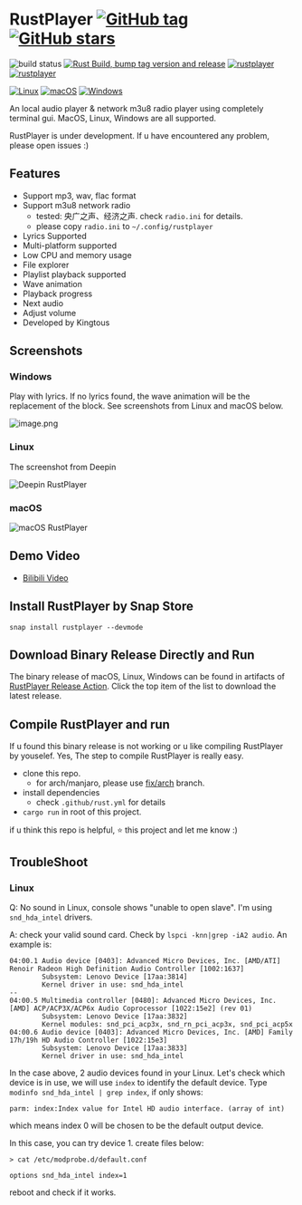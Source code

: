 # RustPlayer [![GitHub tag](https://img.shields.io/github/tag/Kingtous/RustPlayer)](https://GitHub.com/Kingtous/RustPlayer/tags/) [![GitHub stars](https://badgen.net/github/stars/Kingtous/RustPlayer)](https://github.com/Kingtous/RustPlayer/stargazers/)

![build status](https://github.com/Kingtous/RustPlayer/actions/workflows/rust.yml/badge.svg)
[![Rust Build, bump tag version and release](https://github.com/Kingtous/RustPlayer/actions/workflows/rust-release.yml/badge.svg)](https://github.com/Kingtous/RustPlayer/actions/workflows/rust-release.yml)
[![rustplayer](https://snapcraft.io/rustplayer/badge.svg)](https://snapcraft.io/rustplayer)
[![rustplayer](https://snapcraft.io/rustplayer/trending.svg?name=0)](https://snapcraft.io/rustplayer)

[![Linux](https://svgshare.com/i/Zhy.svg)](https://svgshare.com/i/Zhy.svg)
[![macOS](https://svgshare.com/i/ZjP.svg)](https://svgshare.com/i/ZjP.svg)
[![Windows](https://svgshare.com/i/ZhY.svg)](https://svgshare.com/i/ZhY.svg)

An local audio player & network m3u8 radio player using completely terminal gui. MacOS, Linux, Windows are all supported.

RustPlayer is under development. If u have encountered any problem, please open issues :)

## Features

- Support mp3, wav, flac format
- Support m3u8 network radio
    - tested: 央广之声、经济之声. check `radio.ini` for details.
    - please copy `radio.ini` to `~/.config/rustplayer`
- Lyrics Supported
- Multi-platform supported
- Low CPU and memory usage
- File explorer
- Playlist playback supported
- Wave animation
- Playback progress
- Next audio
- Adjust volume
- Developed by Kingtous

## Screenshots

### Windows

Play with lyrics. If no lyrics found, the wave animation will be the replacement of the block. See screenshots from Linux and macOS below.

![image.png](https://s2.loli.net/2022/03/04/SbK6RN7tXAym4g3.png)

### Linux 

The screenshot from Deepin

![Deepin RustPlayer](https://s2.loli.net/2022/03/03/YtJWvnDuV4rHs7T.png)

### macOS

![macOS RustPlayer](https://s2.loli.net/2022/03/03/Z9altpG63qk24W8.png)

## Demo Video

- [Bilibili Video](https://www.bilibili.com/video/BV1T34y1k7Xf)


## Install RustPlayer by Snap Store

`snap install rustplayer --devmode`

## Download Binary Release Directly and Run

The binary release of macOS, Linux, Windows can be found in artifacts of [RustPlayer Release Action](https://github.com/Kingtous/RustPlayer/actions/workflows/rust.yml). Click the top item of the list to download the latest release.

## Compile RustPlayer and run

If u found this binary release is not working or u like compiling RustPlayer by youselef. Yes, The step to compile RustPlayer is really easy.

- clone this repo.
  - for arch/manjaro, please use [fix/arch](https://github.com/Kingtous/RustPlayer/tree/fix/arch) branch.
- install dependencies
    - check `.github/rust.yml` for details
- `cargo run` in root of this project.

if u think this repo is helpful, ⭐ this project and let me know :)

## TroubleShoot

### Linux

Q: No sound in Linux, console shows "unable to open slave". I'm using `snd_hda_intel` drivers.

A: check your valid sound card. Check by `lspci -knn|grep -iA2 audio`. An example is:
```
04:00.1 Audio device [0403]: Advanced Micro Devices, Inc. [AMD/ATI] Renoir Radeon High Definition Audio Controller [1002:1637]
        Subsystem: Lenovo Device [17aa:3814]
        Kernel driver in use: snd_hda_intel
--
04:00.5 Multimedia controller [0480]: Advanced Micro Devices, Inc. [AMD] ACP/ACP3X/ACP6x Audio Coprocessor [1022:15e2] (rev 01)
        Subsystem: Lenovo Device [17aa:3832]
        Kernel modules: snd_pci_acp3x, snd_rn_pci_acp3x, snd_pci_acp5x
04:00.6 Audio device [0403]: Advanced Micro Devices, Inc. [AMD] Family 17h/19h HD Audio Controller [1022:15e3]
        Subsystem: Lenovo Device [17aa:3833]
        Kernel driver in use: snd_hda_intel
```

In the case above, 2 audio devices found in your Linux. Let's check which device is in use, we will use `index` to identify the default device. Type `modinfo snd_hda_intel | grep index`, if only shows:

```
parm: index:Index value for Intel HD audio interface. (array of int)
```

which means index 0 will be chosen to be the default output device.

In this case, you can try device 1. create files below:
```shell
> cat /etc/modprobe.d/default.conf                

options snd_hda_intel index=1
```

reboot and check if it works.
